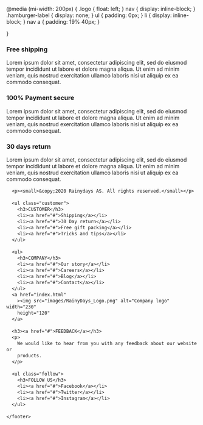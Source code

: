 @media (mi-width: 200px) {
.logo {
float: left;
}
nav {
display: inline-block;
}
.hamburger-label {
display: none;
}
ul {
padding: 0px;
}
li {
display: inline-block;
}
nav a {
padding: 19% 40px;
}

}

<footer>
      <h3>Free shipping</h3>
      <p>
        Lorem ipsum dolor sit amet, consectetur adipiscing elit, sed do eiusmod
        tempor incididunt ut labore et dolore magna aliqua. Ut enim ad minim
        veniam, quis nostrud exercitation ullamco laboris nisi ut aliquip ex ea
        commodo consequat.
      </p>
      <h3>100% Payment secure</h3>
      <p>
        Lorem ipsum dolor sit amet, consectetur adipiscing elit, sed do eiusmod
        tempor incididunt ut labore et dolore magna aliqua. Ut enim ad minim
        veniam, quis nostrud exercitation ullamco laboris nisi ut aliquip ex ea
        commodo consequat.
      </p>
      <h3>30 days return</h3>
      <p>
        Lorem ipsum dolor sit amet, consectetur adipiscing elit, sed do eiusmod
        tempor incididunt ut labore et dolore magna aliqua. Ut enim ad minim
        veniam, quis nostrud exercitation ullamco laboris nisi ut aliquip ex ea
        commodo consequat.
      </p>
         
      <p><small>&copy;2020 Rainydays AS. All rights reserved.</small></p>

      <ul class="customer">
        <h3>CUSTOMER</h3>
        <li><a href="#">Shipping</a></li>
        <li><a href="#">30 Day return</a></li>
        <li><a href="#">Free gift packing</a></li>
        <li><a href="#">Tricks and tips</a></li>
      </ul>

      <ul>
        <h3>COMPANY</h3>
        <li><a href="#">Our story</a></li>
        <li><a href="#">Careers</a></li>
        <li><a href="#">Blog</a></li>
        <li><a href="#">Contact</a></li>
      </ul>
      <a href="index.html"
        ><img src="images/RainyDays_Logo.png" alt="Company logo" width="230"
        height="120"
      </a>

      <h3><a href="#">FEEDBACK</a></h3>
      <p>
        We would like to hear from you with any feedback about our website or
        products.
      </p>

      <ul class="follow">
        <h3>FOLLOW US</h3>
        <li><a href="#">Facebook</a></li>
        <li><a href="#">Twitter</a></li>
        <li><a href="#">Instagram</a></li>
      </ul>

    </footer>
